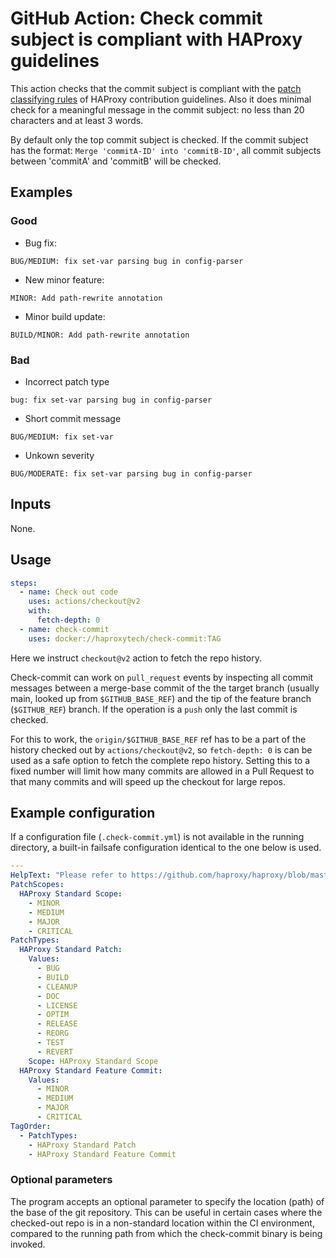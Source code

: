 # GitHub Action: Check commit subject is compliant with HAProxy guidelines

This action checks that the commit subject is compliant with the [patch classifying rules](https://github.com/haproxy/haproxy/blob/master/CONTRIBUTING#L632) of HAProxy contribution guidelines. Also it does minimal check for a meaningful message in the commit subject: no less than 20 characters and at least 3 words.

By default only the top commit subject is checked.
If the commit subject has the format: `Merge 'commitA-ID' into 'commitB-ID'`, all commit subjects between 'commitA' and 'commitB' will be checked.

## Examples

### Good

- Bug fix:
```
BUG/MEDIUM: fix set-var parsing bug in config-parser
```
- New minor feature:
```
MINOR: Add path-rewrite annotation
```
- Minor build update:
```
BUILD/MINOR: Add path-rewrite annotation
```

### Bad

- Incorrect patch type
```
bug: fix set-var parsing bug in config-parser
```
- Short commit message 
```
BUG/MEDIUM: fix set-var
```
- Unkown severity
```
BUG/MODERATE: fix set-var parsing bug in config-parser
```


## Inputs

None.

## Usage

```yaml
steps:
  - name: Check out code
    uses: actions/checkout@v2
    with:
      fetch-depth: 0
  - name: check-commit
    uses: docker://haproxytech/check-commit:TAG
```
Here we instruct `checkout@v2` action to fetch the repo history.

Check-commit can work on `pull_request` events by inspecting all commit messages between a merge-base commit of the the target branch (usually main, looked up from `$GITHUB_BASE_REF`) and the tip of the feature branch (`$GITHUB_REF`) branch. If the operation is a `push` only the last commit is checked.

For this to work, the `origin/$GITHUB_BASE_REF` ref has to be a part of the history checked out by `actions/checkout@v2`, so `fetch-depth: 0` is can be used as a safe option to fetch the complete repo history. Setting this to a fixed number will limit how many commits are allowed in a Pull Request to that many commits and will speed up the checkout for large repos.

## Example configuration

If a configuration file (`.check-commit.yml`) is not available in the running directory, a built-in failsafe configuration identical to the one below is used.

```yaml
---
HelpText: "Please refer to https://github.com/haproxy/haproxy/blob/master/CONTRIBUTING#L632"
PatchScopes:
  HAProxy Standard Scope:
    - MINOR
    - MEDIUM
    - MAJOR
    - CRITICAL
PatchTypes:
  HAProxy Standard Patch:
    Values:
      - BUG
      - BUILD
      - CLEANUP
      - DOC
      - LICENSE
      - OPTIM
      - RELEASE
      - REORG
      - TEST
      - REVERT
    Scope: HAProxy Standard Scope
  HAProxy Standard Feature Commit:
    Values:
      - MINOR
      - MEDIUM
      - MAJOR
      - CRITICAL
TagOrder:
  - PatchTypes:
    - HAProxy Standard Patch
    - HAProxy Standard Feature Commit
```

### Optional parameters

The program accepts an optional parameter to specify the location (path) of the base of the git repository. This can be useful in certain cases where the checked-out repo is in a non-standard location within the CI environment, compared to the running path from which the check-commit binary is being invoked.
